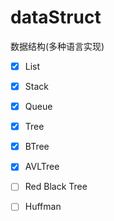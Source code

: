 # dataStruct
数据结构(多种语言实现)

- [x] List
- [x] Stack
- [x] Queue
- [x] Tree
- [x] BTree
- [x] AVLTree
- [ ] Red Black Tree
- [ ] Huffman

